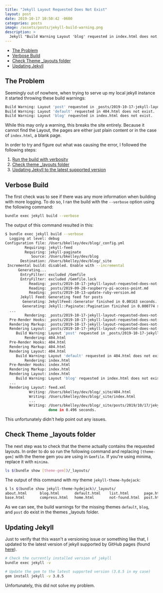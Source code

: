 ```yaml
---
title: "Jekyll Layout Requested Does Not Exist"
layout: post
date: 2019-10-17 10:50:42 -0600
categories: posts
image: /assets/posts/jekyll-build-warning.png
description: >
  Jekyll "Build Warning Layout 'blog' requested in index.html does not exist"
---
```


- [The Problem](#the-problem)
- [Verbose Build](#verbose-build)
- [Check Theme _layouts folder](#check-theme-_layouts-folder)
- [Updating Jekyll](#updating-jekyll)

## The Problem

Seemingly out of nowhere, when trying to serve up my local jekyll instance it started throwing these build warnings:

```bash
Build Warning: Layout 'post' requested in _posts/2019-10-17-jekyll-layout-requested-does-not-exist.md does not exist.
Build Warning: Layout 'default' requested in 404.html does not exist.
Build Warning: Layout 'blog' requested in index.html does not exist.
```

While this may only a warning, this breaks the site entirely. Because it cannot find the Layout, the pages are either just plain content or in the case of `index.html`, a blank page.

In order to try and figure out what was causing the error, I followed the following steps:

1. [Run the build with verbosity](#verbose-build)
2. [Check theme _layouts folder](#check-theme-_layouts-folder)
3. [Updating Jekyll to the latest supported version](#updating-jekyll)

## Verbose Build

The first check was to see if there was any more information when building with more logging. To do so, I ran the build with the `--verbose` option using the following command:

```bash
bundle exec jekyll build --verbose
```

The output of this command resulted in this:

```bash
$ bundle exec jekyll build --verbose
  Logging at level: debug
Configuration file: /Users/bkelley/dev/blog/_config.yml
         Requiring: jekyll-feed
         Requiring: jekyll-paginate
            Source: /Users/bkelley/dev/blog
       Destination: /Users/bkelley/dev/blog/_site
 Incremental build: disabled. Enable with --incremental
      Generating...
       EntryFilter: excluded /Gemfile
       EntryFilter: excluded /Gemfile.lock
           Reading: _posts/2019-10-17-jekyll-layout-requested-does-not-exist.md
           Reading: _posts/2019-09-28-raspberry-pi-access-point.md
           Reading: _posts/2019-10-13-update-ruby-version.md
       Jekyll Feed: Generating feed for posts
        Generating: JekyllFeed::Generator finished in 0.00163 seconds.
        Generating: Jekyll::Paginate::Pagination finished in 0.000774 seconds.
  ...
         Rendering: _posts/2019-10-17-jekyll-layout-requested-does-not-exist.md
  Pre-Render Hooks: _posts/2019-10-17-jekyll-layout-requested-does-not-exist.md
  Rendering Markup: _posts/2019-10-17-jekyll-layout-requested-does-not-exist.md
  Rendering Layout: _posts/2019-10-17-jekyll-layout-requested-does-not-exist.md
     Build Warning: Layout 'post' requested in _posts/2019-10-17-jekyll-layout-requested-does-not-exist.md does not exist.
         Rendering: 404.html
  Pre-Render Hooks: 404.html
  Rendering Markup: 404.html
  Rendering Layout: 404.html
     Build Warning: Layout 'default' requested in 404.html does not exist.
         Rendering: index.html
  Pre-Render Hooks: index.html
  Rendering Markup: index.html
  Rendering Layout: index.html
     Build Warning: Layout 'blog' requested in index.html does not exist.
  ...
  Rendering Layout: feed.xml
           Writing: /Users/bkelley/dev/blog/_site/404.html
           Writing: /Users/bkelley/dev/blog/_site/index.html
           ...
           Writing: /Users/bkelley/dev/blog/_site/posts/2019/10/17/jekyll-layout-requested-does-not-exist.html
                    done in 0.496 seconds.
```

This unfortunately didn't help point out any issues.

## Check Theme _layouts folder

The next step was to check that the theme actually contains the requested layouts. In order to do so run the following command and replacing `[theme-gem]` with the theme gem you are using in `Gemfile`. If you're using minima, replace it with `minima`.

```bash
ls $(bundle show [theme-gem])/_layouts/
```

The output of this command with my theme `jekyll-theme-hydejack`:

```bash
$ ls $(bundle show jekyll-theme-hydejack)/_layouts/
about.html      blog.html       default.html    list.html       page.html       redirect.html
base.html       compress.html   home.html       not-found.html  post.html
```

As we can see, the build warnings for the missing themes `default`, `blog`, and `post` do exist in the themes _layouts folder.

## Updating Jekyll

Just to verify that this wasn't a versioning issue or something like that, I updated to the latest version of jekyll supported by GitHub pages (found [here](https://pages.github.com/versions/)).

```bash
# Check the currently installed version of jekyll
bundle exec jekyll -v

# Update the gem to the latest supported version (3.8.5 in my case)
gem install jekyll -v 3.8.5
```

Unfortunately, this did not solve my problem.
